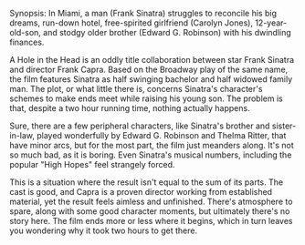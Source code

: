 Synopsis: In Miami, a man (Frank Sinatra) struggles to reconcile his big dreams, run-down hotel, free-spirited girlfriend (Carolyn Jones), 12-year-old-son, and stodgy older brother (Edward G. Robinson) with his dwindling finances.

A Hole in the Head is an oddly title collaboration between star Frank Sinatra and director Frank Capra. Based on the Broadway play of the same name, the film features Sinatra as half swinging bachelor and half widowed family man. The plot, or what little there is, concerns Sinatra's character's schemes to make ends meet while raising his young son. The problem is that, despite a two hour running time, nothing actually happens.

Sure, there are a few peripheral characters, like Sinatra's brother and sister-in-law, played wonderfully by Edward G. Robinson and Thelma Ritter, that have minor arcs, but for the most part, the film just meanders along. It's not so much bad, as it is boring. Even Sinatra's musical numbers, including the popular "High Hopes" feel strangely forced. 

This is a situation where the result isn't equal to the sum of its parts. The cast is good, and Capra is a proven director working from established material, yet the result feels aimless and unfinished. There's atmosphere to spare, along with some good character moments, but ultimately there's no story here. The film ends more or less where it begins, which in turn leaves you wondering why it took two hours to get there.

